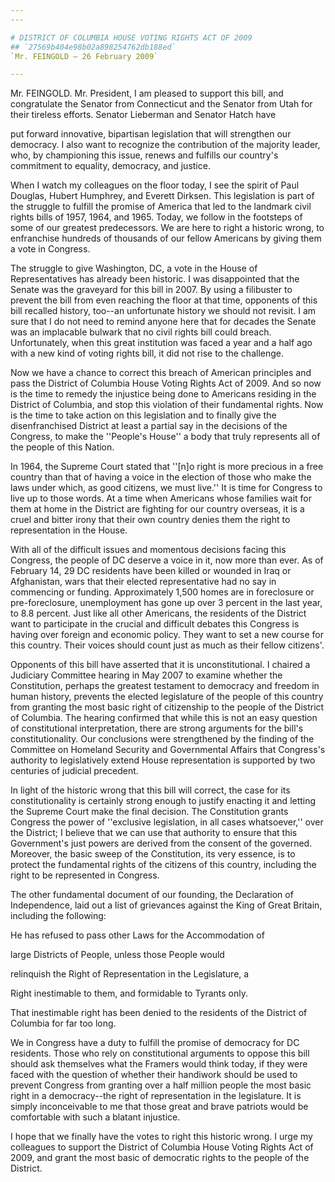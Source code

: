 ```yaml
---
---

# DISTRICT OF COLUMBIA HOUSE VOTING RIGHTS ACT OF 2009
## `27569b404e98b02a898254762db188ed`
`Mr. FEINGOLD — 26 February 2009`

---
```



Mr. FEINGOLD. Mr. President, I am pleased to support this bill, and 
congratulate the Senator from Connecticut and the Senator from Utah for 
their tireless efforts. Senator Lieberman and Senator Hatch have


put forward innovative, bipartisan legislation that will strengthen our 
democracy. I also want to recognize the contribution of the majority 
leader, who, by championing this issue, renews and fulfills our 
country's commitment to equality, democracy, and justice.

When I watch my colleagues on the floor today, I see the spirit of 
Paul Douglas, Hubert Humphrey, and Everett Dirksen. This legislation is 
part of the struggle to fulfill the promise of America that led to the 
landmark civil rights bills of 1957, 1964, and 1965. Today, we follow 
in the footsteps of some of our greatest predecessors. We are here to 
right a historic wrong, to enfranchise hundreds of thousands of our 
fellow Americans by giving them a vote in Congress.

The struggle to give Washington, DC, a vote in the House of 
Representatives has already been historic. I was disappointed that the 
Senate was the graveyard for this bill in 2007. By using a filibuster 
to prevent the bill from even reaching the floor at that time, 
opponents of this bill recalled history, too--an unfortunate history we 
should not revisit. I am sure that I do not need to remind anyone here 
that for decades the Senate was an implacable bulwark that no civil 
rights bill could breach. Unfortunately, when this great institution 
was faced a year and a half ago with a new kind of voting rights bill, 
it did not rise to the challenge.

Now we have a chance to correct this breach of American principles 
and pass the District of Columbia House Voting Rights Act of 2009. And 
so now is the time to remedy the injustice being done to Americans 
residing in the District of Columbia, and stop this violation of their 
fundamental rights. Now is the time to take action on this legislation 
and to finally give the disenfranchised District at least a partial say 
in the decisions of the Congress, to make the ''People's House'' a body 
that truly represents all of the people of this Nation.

In 1964, the Supreme Court stated that ''[n]o right is more precious 
in a free country than that of having a voice in the election of those 
who make the laws under which, as good citizens, we must live.'' It is 
time for Congress to live up to those words. At a time when Americans 
whose families wait for them at home in the District are fighting for 
our country overseas, it is a cruel and bitter irony that their own 
country denies them the right to representation in the House.

With all of the difficult issues and momentous decisions facing this 
Congress, the people of DC deserve a voice in it, now more than ever. 
As of February 14, 29 DC residents have been killed or wounded in Iraq 
or Afghanistan, wars that their elected representative had no say in 
commencing or funding. Approximately 1,500 homes are in foreclosure or 
pre-foreclosure, unemployment has gone up over 3 percent in the last 
year, to 8.8 percent. Just like all other Americans, the residents of 
the District want to participate in the crucial and difficult debates 
this Congress is having over foreign and economic policy. They want to 
set a new course for this country. Their voices should count just as 
much as their fellow citizens'.

Opponents of this bill have asserted that it is unconstitutional. I 
chaired a Judiciary Committee hearing in May 2007 to examine whether 
the Constitution, perhaps the greatest testament to democracy and 
freedom in human history, prevents the elected legislature of the 
people of this country from granting the most basic right of 
citizenship to the people of the District of Columbia. The hearing 
confirmed that while this is not an easy question of constitutional 
interpretation, there are strong arguments for the bill's 
constitutionality. Our conclusions were strengthened by the finding of 
the Committee on Homeland Security and Governmental Affairs that 
Congress's authority to legislatively extend House representation is 
supported by two centuries of judicial precedent.

In light of the historic wrong that this bill will correct, the case 
for its constitutionality is certainly strong enough to justify 
enacting it and letting the Supreme Court make the final decision. The 
Constitution grants Congress the power of ''exclusive legislation, in 
all cases whatsoever,'' over the District; I believe that we can use 
that authority to ensure that this Government's just powers are derived 
from the consent of the governed. Moreover, the basic sweep of the 
Constitution, its very essence, is to protect the fundamental rights of 
the citizens of this country, including the right to be represented in 
Congress.

The other fundamental document of our founding, the Declaration of 
Independence, laid out a list of grievances against the King of Great 
Britain, including the following:




 He has refused to pass other Laws for the Accommodation of 


 large Districts of People, unless those People would 


 relinquish the Right of Representation in the Legislature, a 


 Right inestimable to them, and formidable to Tyrants only.


That inestimable right has been denied to the residents of the 
District of Columbia for far too long.

We in Congress have a duty to fulfill the promise of democracy for DC 
residents. Those who rely on constitutional arguments to oppose this 
bill should ask themselves what the Framers would think today, if they 
were faced with the question of whether their handiwork should be used 
to prevent Congress from granting over a half million people the most 
basic right in a democracy--the right of representation in the 
legislature. It is simply inconceivable to me that those great and 
brave patriots would be comfortable with such a blatant injustice.

I hope that we finally have the votes to right this historic wrong. I 
urge my colleagues to support the District of Columbia House Voting 
Rights Act of 2009, and grant the most basic of democratic rights to 
the people of the District.